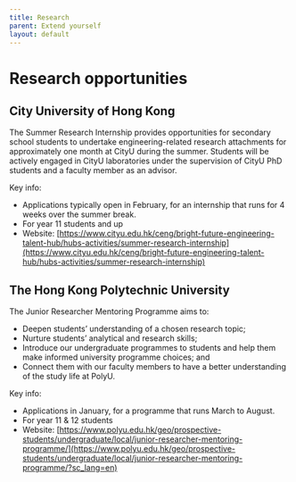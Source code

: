 ```yaml
---
title: Research
parent: Extend yourself
layout: default
---
```


# Research opportunities

## City University of Hong Kong

The Summer Research Internship provides opportunities for secondary school students to undertake engineering-related research attachments for approximately one month at CityU during the summer. Students will be actively engaged in CityU laboratories under the supervision of CityU PhD students and a faculty member as an advisor. 

Key info:

* Applications typically open in February, for an internship that runs for 4 weeks over the summer break.
* For year 11 students and up
* Website: [https://www.cityu.edu.hk/ceng/bright-future-engineering-talent-hub/hubs-activities/summer-research-internship](https://www.cityu.edu.hk/ceng/bright-future-engineering-talent-hub/hubs-activities/summer-research-internship)

## The Hong Kong Polytechnic University

The Junior Researcher Mentoring Programme aims to:

* Deepen students’ understanding of a chosen research topic;
* Nurture students’ analytical and research skills;
* Introduce our undergraduate programmes to students and help them make informed university programme choices; and
* Connect them with our faculty members to have a better understanding of the study life at PolyU.

Key info:

* Applications in January, for a programme that runs March to August.
* For year 11 & 12 students
* Website: [https://www.polyu.edu.hk/geo/prospective-students/undergraduate/local/junior-researcher-mentoring-programme/](https://www.polyu.edu.hk/geo/prospective-students/undergraduate/local/junior-researcher-mentoring-programme/?sc_lang=en)
